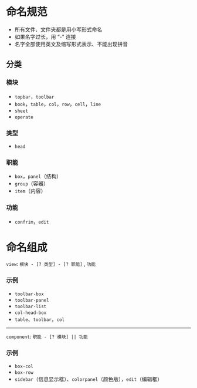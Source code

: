 # 命名规范

- 所有文件、文件夹都是用小写形式命名
- 如果名字过长，用 “-” 连接
- 名字全部使用英文及缩写形式表示、不能出现拼音

## 分类

### 模块
- `topbar`，`toolbar`
- `book`，`table`，`col`，`row`，`cell`，`line`
- `sheet`
- `operate`

### 类型
- `head`

### 职能
- `box`，`panel`（结构）
- `group`（容器）
- `item`（内容）

### 功能
- `confrim`，`edit`

# 命名组成

`view`: `模块 - [? 类型] - [? 职能]` , `功能`

### 示例

- `toolbar-box`
- `toolbar-panel`
- `toolbar-list`
- `col-head-box`
- `table`、`toolbar`，`col`

----

`component`: `职能 - [? 模块] || 功能`

### 示例

- `box-col`
- `box-row`
- `sidebar`（信息显示框）、`colorpanel`（颜色版），`edit`（编辑框）
